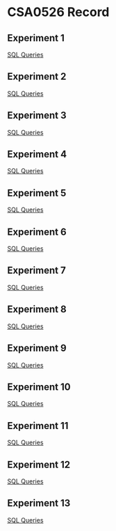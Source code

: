# CSA0526 Record
## Experiment 1
[SQL Queries](https://github.com/192011117/CSA0526/blob/main/exp1_ddl_commands.txt)
## Experiment 2
[SQL Queries](https://github.com/192011117/CSA0526/blob/main/exp2.txt)
## Experiment 3
[SQL Queries](https://github.com/192011117/CSA0526/blob/main/exp3_dmlcommand.txt)
## Experiment 4
[SQL Queries](https://github.com/192011117/CSA0526/blob/main/exp4.txt)
## Experiment 5
[SQL Queries](https://github.com/192011117/CSA0526/blob/main/exp5.txt)
## Experiment 6
[SQL Queries](https://github.com/192011117/CSA0526/blob/main/exp6.txt)
## Experiment 7
[SQL Queries]()
## Experiment 8
[SQL Queries]()
## Experiment 9
[SQL Queries]()
## Experiment 10
[SQL Queries]()
## Experiment 11
[SQL Queries]()
## Experiment 12
[SQL Queries]()
## Experiment 13
[SQL Queries]()
